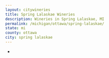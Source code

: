 ```yaml
---
layout: citywineries
title: Spring Lalaskae Wineries
description: Wineries in Spring Lalaskae, MI
permalink: /michigan/ottawa/spring-lalaskae/
state: mi
county: ottawa
city: spring lalaskae
---
```

-
